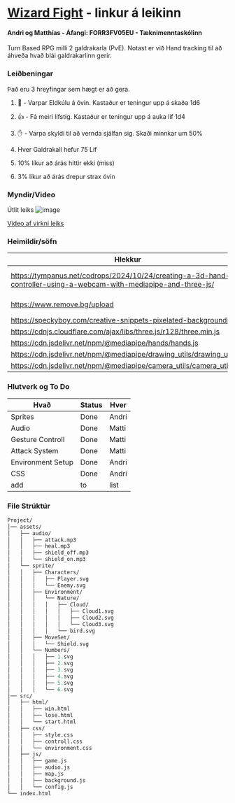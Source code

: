 # [Wizard Fight](https://snubble9753.github.io/) - linkur á leikinn
#### Andri og Matthías - Áfangi: FORR3FV05EU - Tæknimenntaskólinn
Turn Based RPG milli 2 galdrakarla (PvE). Notast er við Hand tracking til að áhveða hvað blái galdrakarlinn gerir. 

### Leiðbeningar
Það eru 3 hreyfingar sem hægt er að gera. <br>
1. 🤟 - Varpar Eldkúlu á óvin. Kastaður er teningur upp á skaða 1d6
2. 👍 - Fá meiri lífstig. Kastaður er teningur upp á auka líf 1d4
3. ✋ - Varpa skyldi til að vernda sjálfan sig. Skaði minnkar um 50%

1. Hver Galdrakall hefur 75 Líf
2. 10% líkur að árás hittir ekki (miss)
3. 3% líkur að árás drepur strax óvin

### Myndir/Video
Útlit leiks
![image](https://github.com/user-attachments/assets/a9001a02-60d6-4fcd-8aa9-53c2a18e55f0)

[Video af virkni leiks](https://www.youtube.com/watch?v=nfwj6NKrf6M)


### Heimildir/söfn
|Hlekkur|Hvað er þetta|
|-|-|
| https://tympanus.net/codrops/2024/10/24/creating-a-3d-hand-controller-using-a-webcam-with-mediapipe-and-three-js/ | Hand Controller Demo |
| https://www.remove.bg/upload | Remove Background |
| https://speckyboy.com/creative-snippets-pixelated-backgrounds/ | Background |
| https://cdnjs.cloudflare.com/ajax/libs/three.js/r128/three.min.js | three.js |
| https://cdn.jsdelivr.net/npm/@mediapipe/hands/hands.js | hands.js |
| https://cdn.jsdelivr.net/npm/@mediapipe/drawing_utils/drawing_utils.js | drawing_utils.js |
| https://cdn.jsdelivr.net/npm/@mediapipe/camera_utils/camera_utils.js | camera_utils.js |

### Hlutverk og To Do
| Hvað | Status | Hver |
|-|-|-|
| Sprites | Done | Andri |
| Audio | Done | Matti |
| Gesture Controll | Done | Matti |
| Attack System | Done | Matti |
| Environment Setup | Done | Andri |
| CSS | Done | Andri |
|add |to|list|

### File Strúktúr
```graphQL
Project/
│── assets/
│   ├── audio/
│   │   ├── attack.mp3
│   │   ├── heal.mp3
│   │   ├── shield_off.mp3
│   │   └── shield_on.mp3
│   └── sprite/
│   │   ├── Characters/
│   │   │   ├── Player.svg
│   │   │   └── Enemy.svg
│   │   ├── Environment/
│   │   │   └── Nature/
│   │   │   │   ├── Cloud/
│   │   │   │   │   ├── Cloud1.svg
│   │   │   │   │   ├── Cloud2.svg
│   │   │   │   │   └── Cloud3.svg
│   │   │   │   └── bird.svg
│   │   ├── MoveSet/
│   │   │   └── Shield.svg
│   │   └── Numbers/
│   │   │   ├── 1.svg
│   │   │   ├── 2.svg
│   │   │   ├── 3.svg
│   │   │   ├── 4.svg
│   │   │   ├── 5.svg
│   │   │   └── 6.svg
│── src/
│   ├── html/
│   │   ├── win.html
│   │   ├── lose.html
│   │   └── start.html
│   ├── css/
│   │   ├── style.css
│   │   ├── controll.css
│   │   └── environment.css
│   ├── js/
│   │   ├── game.js
│   │   ├── audio.js
│   │   ├── map.js
│   │   ├── background.js
│   │   └── config.js
└── index.html
```
